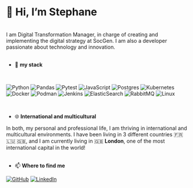 # 🌊 Hi, I’m Stephane
<br />
I am Digital Transformation Manager, in charge of creating and implementing the digital strategy at SocGen. 
I am also a developer passionate about technology and innovation.  
<br />
<br />

- 🌴 **my stack**

<br />

![Python](https://img.shields.io/badge/python-3670A0?style=for-the-badge&logo=python&logoColor=ffdd54)
![Pandas](https://img.shields.io/badge/pandas-%23150458.svg?style=for-the-badge&logo=pandas&logoColor=white)
![Pytest](https://img.shields.io/badge/pytest-03C2FC?style=for-the-badge&logo=pytest&logoColor=white)
![JavaScript](https://img.shields.io/badge/javascript-%23323330.svg?style=for-the-badge&logo=javascript&logoColor=%23F7DF1E)
![Postgres](https://img.shields.io/badge/postgres-%23316192.svg?style=for-the-badge&logo=postgresql&logoColor=white)
![Kubernetes](https://img.shields.io/badge/kubernetes-%23326ce5.svg?style=for-the-badge&logo=kubernetes&logoColor=white)
![Docker](https://img.shields.io/badge/docker-%230db7ed.svg?style=for-the-badge&logo=docker&logoColor=white)
![Podman](https://img.shields.io/badge/Podman-8C03FC?style=for-the-badge&logo=podman&logoColor=white)
![Jenkins](https://img.shields.io/badge/jenkins-%232C5263.svg?style=for-the-badge&logo=jenkins&logoColor=white)
![ElasticSearch](https://img.shields.io/badge/-ElasticSearch-005571?style=for-the-badge&logo=elasticsearch)
![RabbitMQ](https://img.shields.io/badge/Rabbitmq-FF6600?style=for-the-badge&logo=rabbitmq&logoColor=white)
![Linux](https://img.shields.io/badge/Linux-F0F0F0?style=for-the-badge&logo=linux&logoColor=black)

<br />

- 🌐 **International and multicultural**

In both, my personal and professional life, I am thriving in international and multicultural environments.
I have been living in 3 different countries 🇫🇷 🇱🇺 🇬🇧, and I am currently living in 🇬🇧 **London**, one of the most international capital in the world!
<br />
<br />

- 📫 **Where to find me**

[![GitHub](https://img.shields.io/badge/github-%23121011.svg?style=for-the-badge&logo=github&logoColor=white)](https://github.com/SteepCliff)
[![LinkedIn](https://img.shields.io/badge/linkedin-%230077B5.svg?style=for-the-badge&logo=linkedin&logoColor=white)](https://www.linkedin.com/in/stephaneespitia/)
<br />
<br />



